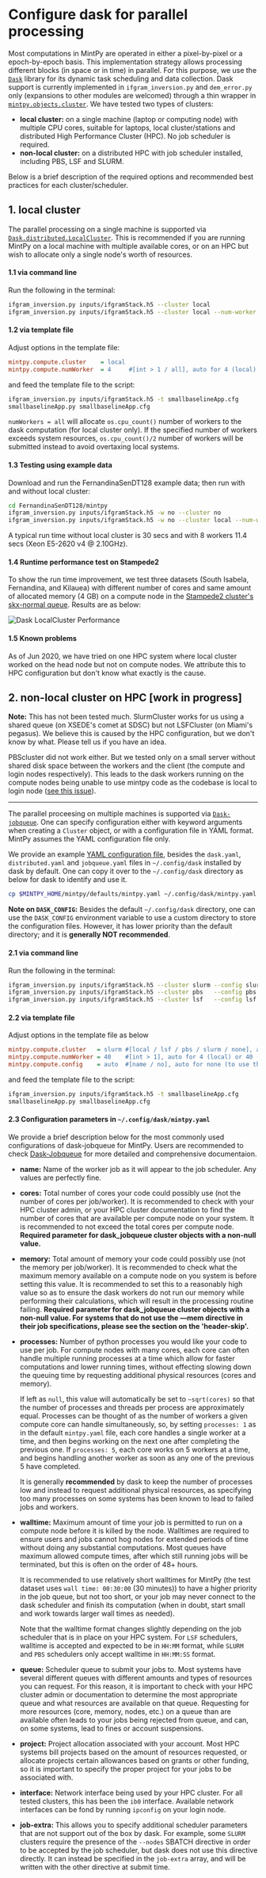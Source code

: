 # Configure dask for parallel processing #

Most computations in MintPy are operated in either a pixel-by-pixel or a epoch-by-epoch basis. This implementation strategy allows processing different blocks (in space or in time) in parallel. For this purpose, we use the [`Dask`](https://docs.dask.org/en/latest/) library for its dynamic task scheduling and data collection. Dask support is currently implemented in `ifgram_inversion.py` and `dem_error.py` only (expansions to other modules are welcomed) through a thin wrapper in [`mintpy.objects.cluster`](../mintpy/objects/cluster.py). We have tested two types of clusters:

+ **local cluster:** on a single machine (laptop or computing node) with multiple CPU cores, suitable for laptops, local cluster/stations and distributed High Performance Cluster (HPC). No job scheduler is required.
+ **non-local cluster:** on a distributed HPC with job scheduler installed, including PBS, LSF and SLURM.

Below is a brief description of the required options and recommended best practices for each cluster/scheduler.

## 1. local cluster ##

The parallel processing on a single machine is supported via [`Dask.distributed.LocalCluster`](https://docs.dask.org/en/latest/setup/single-distributed.html#localcluster). This is recommended if you are running MintPy on a local machine with multiple available cores, or on an HPC but wish to allocate only a single node's worth of resources.

#### 1.1 via command line ####

Run the following in the terminal:

```bash
ifgram_inversion.py inputs/ifgramStack.h5 --cluster local
ifgram_inversion.py inputs/ifgramStack.h5 --cluster local --num-worker 8
```

#### 1.2 via template file ####

Adjust options in the template file:

```cfg
mintpy.compute.cluster    = local
mintpy.compute.numWorker  = 4     #[int > 1 / all], auto for 4 (local) or 40 (slurm / pbs / lsf), set to "all" to use all available cores.
```

and feed the template file to the script:

```bash
ifgram_inversion.py inputs/ifgramStack.h5 -t smallbaselineApp.cfg
smallbaselineApp.py smallbaselineApp.cfg
```

`numWorkers = all` will allocate `os.cpu_count()` number of workers to the dask computation (for local cluster only). If the specified number of workers exceeds system resources, `os.cpu_count()/2` number of workers will be submitted instead to avoid overtaxing local systems.

#### 1.3 Testing using example data ####

Download and run the FernandinaSenDT128 example data; then run with and without local cluster:

```bash
cd FernandinaSenDT128/mintpy
ifgram_inversion.py inputs/ifgramStack.h5 -w no --cluster no 
ifgram_inversion.py inputs/ifgramStack.h5 -w no --cluster local --num-worker 8
```

A typical run time without local cluster is 30 secs and with 8 workers 11.4 secs (Xeon E5-2620 v4 @ 2.10GHz).

#### 1.4 Runtime performance test on Stampede2 ####

To show the run time improvement, we test three datasets (South Isabela, Fernandina, and Kilauea) with different number of cores and same amount of allocated memory (4 GB) on a compute node in the [Stampede2 cluster's skx-normal queue](https://portal.tacc.utexas.edu/user-guides/stampede2#overview-skxcomputenodes). Results are as below:

![Dask LocalCluster Performance](https://yunjunzhang.files.wordpress.com/2020/08/dask_local_cluster_performance.png)

#### 1.5 Known problems ####

As of Jun 2020, we have tried on one HPC system where local cluster worked on the head node but not on compute nodes. We attribute this to HPC configuration but don't know what exactly is the cause.

## 2. non-local cluster on HPC [work in progress] ##

**Note:** This has not been tested much. SlurmCluster works for us using a shared queue (on XSEDE's comet at SDSC) but not LSFCluster (on Miami's pegasus). We believe this is caused by the HPC configuration, but we don't know by what. Please tell us if you have an idea.   

PBScluster did not work either. But we tested only on a small server without shared disk space between the workers and the client (the compute and login nodes respectively). This leads to the dask workers running on the compute nodes being unable to use mintpy code as the codebase is local to login node ([see this issue](https://github.com/dask/dask-jobqueue/issues/436)).

-------------------------------------------
The parallel proceesing on multiple machines is supported via [`Dask-jobqueue`](https://jobqueue.dask.org/en/latest/index.html). One can specify configuration either with keyword arguments when creating a `Cluster` object, or with a configuration file in YAML format. MintPy assumes the YAML configuration file only.

We provide an example [YAML configuration file](../mintpy/defaults/mintpy.yaml), besides the `dask.yaml`,  `distributed.yaml` and `jobqueue.yaml` files in `~/.config/dask` installed by dask by default. One can copy it over to the `~/.config/dask` directory as below for dask to identify and use it.

```bash
cp $MINTPY_HOME/mintpy/defaults/mintpy.yaml ~/.config/dask/mintpy.yaml
```

**Note on `DASK_CONFIG`:** Besides the default `~/.config/dask` directory, one can use the `DASK_CONFIG` environment variable to use a custom directory to store the configuration files. However, it has lower priority than the default directory; and it is **generally NOT recommended**.

#### 2.1 via command line ####

Run the following in the terminal:

```bash
ifgram_inversion.py inputs/ifgramStack.h5 --cluster slurm --config slurm --num-worker 40
ifgram_inversion.py inputs/ifgramStack.h5 --cluster pbs   --config pbs   --num-worker 40
ifgram_inversion.py inputs/ifgramStack.h5 --cluster lsf   --config lsf   --num-worker 40
```

#### 2.2 via template file ####

Adjust options in the template file as below

```cfg
mintpy.compute.cluster   = slurm #[local / lsf / pbs / slurm / none], auto for none, job scheduler in your HPC system
mintpy.compute.numWorker = 40    #[int > 1], auto for 4 (local) or 40 (slurm / pbs / lsf), number of workers to use
mintpy.compute.config    = auto  #[name / no], auto for none (to use the same name as the cluster type specified above), name of the configuration section in YAML file
```

and feed the template file to the script:

```bash
ifgram_inversion.py inputs/ifgramStack.h5 -t smallbaselineApp.cfg
smallbaselineApp.py smallbaselineApp.cfg
```

#### 2.3 Configuration parameters in `~/.config/dask/mintpy.yaml` ####

We provide a brief description below for the most commonly used configurations of dask-jobqueue for MintPy. Users are recommended to check [Dask-Jobqueue](https://jobqueue.dask.org/en/latest/configuration-setup.html) for more detailed and comprehensive documentaion. 

+ **name:** Name of the worker job as it will appear to the job scheduler. Any values are perfectly fine.

+ **cores:** Total number of cores your code could possibly use (not the number of cores per job/worker). It is recommended to check with your HPC cluster admin, or your HPC cluster documentation to find the number of cores that are available per compute node on your system. It is recommended to not exceed the total cores per compute node. **Required parameter for dask_jobqueue cluster objects with a non-null value.**

+ **memory:** Total amount of memory your code could possibly use (not the memory per job/worker). It is recommended to check what the maximum memory available on a compute node on you system is before setting this value. It is recommended to set this to a reasonably high value so as to ensure the dask workers do not run our memory while performing their calculations, which will result in the processing routine failing. **Required parameter for dask_jobqueue cluster objects with a non-null value. For systems that do not use the —mem directive in their job specifications, please see the section on the 'header-skip'.**

+ **processes:** Number of python processes you would like your code to use per job. For compute nodes with many cores, each core can often handle multiple running processes at a time which allow for faster computations and lower running times, without effecting slowing down the queuing time by requesting additional physical resources (cores and memory). 

  If left as `null`, this value will automatically be set to `~sqrt(cores)` so that the number of processes and threads per process are approximately equal.  Processes can be thought of as the number of workers a given compute core can handle simultaneously, so, by setting `processes: 1` as in the default `mintpy.yaml` file, each core handles a single worker at a time, and then begins working on the next one after completing the previous one. If `processes: 5`, each core works on 5 workers at a time, and begins handling another worker as soon as any one of the previous 5 have completed. 

  It is generally **recommended** by dask to keep the number of processes low and instead to request additional physical resources, as specifying too many processes on some systems has been known to lead to failed jobs and workers.

+ **walltime:** Maximum amount of time your job is permitted to run on a compute node before it is killed by the node. Walltimes are required to ensure users and jobs cannot hog nodes for extended periods of time without doing any substantial computations. Most queues have maximum allowed compute times, after which still running jobs will be terminated, but this is often on the order of 48+ hours. 

  It is recommended to use relatively short walltimes for MintPy (the test dataset uses `wall time: 00:30:00` (30 minutes)) to have a higher priority in the job queue, but not too short, or your job may never connect to the dask scheduler and finish its computation (when in doubt, start small and work towards larger wall times as needed). 

  Note that the walltime format changes slightly depending on the job scheduler that is in place on your HPC system. For `LSF` schedulers, walltime is accepted and expected to be in `HH:MM` format, while `SLURM` and `PBS` schedulers only accept walltime in `HH:MM:SS` format.

+ **queue:** Scheduler queue to submit your jobs to. Most systems have several different queues with different amounts and types of resources you can request. For this reason, it is important to check with your HPC cluster admin or documentation to determine the most appropriate queue and what resources are available on that queue. Requesting for more resources (core, memory, nodes, etc.) on a queue than are available often leads to your jobs being rejected from queue, and can, on some systems, lead to fines or account suspensions.

+ **project:** Project allocation associated with your account. Most HPC systems bill projects based on the amount of resources requested, or allocate projects certain allowances based on grants or other funding, so it is important to specify the proper project for your jobs to be associated with.

+ **interface:** Network interface being used by your HPC cluster. For all tested clusters, this has been the `ib0` interface. Available network interfaces can be fond by running `ipconfig` on your login node.

+ **job-extra:** This allows you to specify additional scheduler parameters that are not support out of the box by dask. For example, some `SLURM` clusters require the presence of the `--nodes` SBATCH directive in order to be accepted by the job scheduler, but dask does not use this directive directly. It can instead be specified in the `job-extra` array, and will be written with the other directive at submit time.
